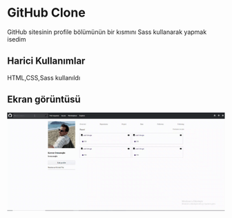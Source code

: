 <h1> GitHub Clone </h1>

GitHub sitesinin profile bölümünün bir kısmını Sass kullanarak  yapmak isedim

<h2> Harici Kullanımlar </h2>

HTML,CSS,Sass kullanıldı

<h2> Ekran görüntüsü </h2>

![](ekran.gif)